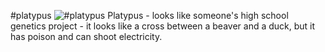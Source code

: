 #platypus
![#platypus](https://en.wikipedia.org/wiki/Platypus#/media/File:Duck-billed_platypus_(Ornithorhynchus_anatinus)_surfacing_Scottsdale.jpg)
Platypus - looks like someone's high school genetics project - it looks like a cross between a beaver and a duck, but it has poison and can shoot electricity.
